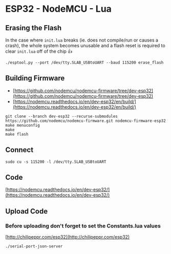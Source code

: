 # ESP32 - NodeMCU - Lua


## Erasing the Flash

In the case where `init.lua` breaks (ie. does not compile/run or causes a crash), the whole system becomes unusable and a flash reset is required to clear `init.lua` off of the chip 👍

```
./esptool.py --port /dev/tty.SLAB_USBtoUART --baud 115200 erase_flash
```

## Building Firmware

- [https://github.com/nodemcu/nodemcu-firmware/tree/dev-esp32](https://github.com/nodemcu/nodemcu-firmware/tree/dev-esp32)
- [https://nodemcu.readthedocs.io/en/dev-esp32/en/build/](https://nodemcu.readthedocs.io/en/dev-esp32/en/build/)

```
git clone --branch dev-esp32 --recurse-submodules https://github.com/nodemcu/nodemcu-firmware.git nodemcu-firmware-esp32
make menuconfig
make
make flash
```

## Connect

```
sudo cu -s 115200 -l /dev/tty.SLAB_USBtoUART
```

## Code

[https://nodemcu.readthedocs.io/en/dev-esp32/](https://nodemcu.readthedocs.io/en/dev-esp32/)

## Upload Code

### Before uploading don't forget to set the Constants.lua values

[http://chilipeppr.com/esp32](http://chilipeppr.com/esp32)

```
./serial-port-json-server
```